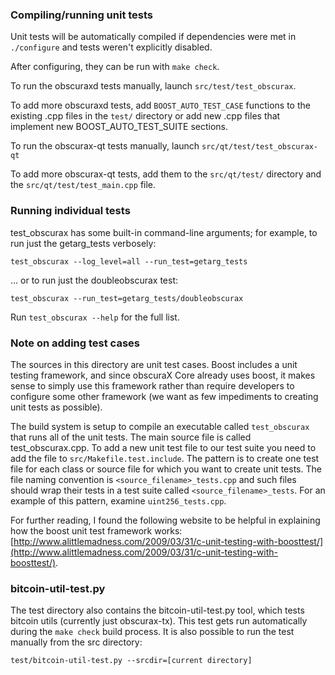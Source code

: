 ### Compiling/running unit tests

Unit tests will be automatically compiled if dependencies were met in `./configure`
and tests weren't explicitly disabled.

After configuring, they can be run with `make check`.

To run the obscuraxd tests manually, launch `src/test/test_obscurax`.

To add more obscuraxd tests, add `BOOST_AUTO_TEST_CASE` functions to the existing
.cpp files in the `test/` directory or add new .cpp files that
implement new BOOST_AUTO_TEST_SUITE sections.

To run the obscurax-qt tests manually, launch `src/qt/test/test_obscurax-qt`

To add more obscurax-qt tests, add them to the `src/qt/test/` directory and
the `src/qt/test/test_main.cpp` file.

### Running individual tests

test_obscurax has some built-in command-line arguments; for
example, to run just the getarg_tests verbosely:

    test_obscurax --log_level=all --run_test=getarg_tests

... or to run just the doubleobscurax test:

    test_obscurax --run_test=getarg_tests/doubleobscurax

Run `test_obscurax --help` for the full list.

### Note on adding test cases

The sources in this directory are unit test cases.  Boost includes a
unit testing framework, and since obscuraX Core already uses boost, it makes
sense to simply use this framework rather than require developers to
configure some other framework (we want as few impediments to creating
unit tests as possible).

The build system is setup to compile an executable called `test_obscurax`
that runs all of the unit tests.  The main source file is called
test_obscurax.cpp. To add a new unit test file to our test suite you need 
to add the file to `src/Makefile.test.include`. The pattern is to create 
one test file for each class or source file for which you want to create 
unit tests.  The file naming convention is `<source_filename>_tests.cpp` 
and such files should wrap their tests in a test suite 
called `<source_filename>_tests`. For an example of this pattern, 
examine `uint256_tests.cpp`.

For further reading, I found the following website to be helpful in
explaining how the boost unit test framework works:
[http://www.alittlemadness.com/2009/03/31/c-unit-testing-with-boosttest/](http://www.alittlemadness.com/2009/03/31/c-unit-testing-with-boosttest/).

### bitcoin-util-test.py

The test directory also contains the bitcoin-util-test.py tool, which tests bitcoin utils (currently just obscurax-tx). This test gets run automatically during the `make check` build process. It is also possible to run the test manually from the src directory:

```
test/bitcoin-util-test.py --srcdir=[current directory]

```